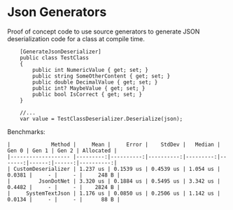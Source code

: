 # Json Generators

Proof of concept code to use source generators to generate JSON deserialization code for a class at compile time.

```
    [GenerateJsonDeserializer]
    public class TestClass
    {
        public int NumericValue { get; set; }
        public string SomeOtherContent { get; set; }
        public double DecimalValue { get; set; }
        public int? MaybeValue { get; set; }
        public bool IsCorrect { get; set; }
    }

    //...
    var value = TestClassDeserializer.Deserialize(json);
```

Benchmarks:

```
|             Method |     Mean |     Error |    StdDev |   Median |  Gen 0 | Gen 1 | Gen 2 | Allocated |
|------------------- |---------:|----------:|----------:|---------:|-------:|------:|------:|----------:|
| CustomDeserializer | 1.237 us | 0.1539 us | 0.4539 us | 1.054 us | 0.0381 |     - |     - |     248 B |
|         JsonDotNet | 3.320 us | 0.1884 us | 0.5495 us | 3.342 us | 0.4482 |     - |     - |    2824 B |
|     SystemTextJson | 1.176 us | 0.0850 us | 0.2506 us | 1.142 us | 0.0134 |     - |     - |      88 B |
```